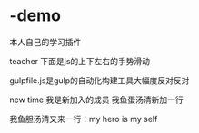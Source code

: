 # -demo

本人自己的学习插件

teacher 下面是js的上下左右的手势滑动

gulpfile.js是gulp的自动化构建工具大幅度反对反对


new time
我是新加入的成员
我鱼蛋汤清新加一行

我鱼胆汤清又来一行：my hero is my self